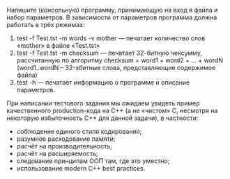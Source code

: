 Напишите (консольную) программу, принимающую на вход я файла и набор параметров. В зависимости от параметров программа должна работать в трёх режимах:

1. test -f Test.tst -m words -v mother — печатает количество слов «mother» в файле «Test.tst»
2. test -f Test.tst -m checksum — печатает 32-битную чексумму, рассчитанную по алгоритму checksum = word1 + word2 + ... + wordN (word1..wordN – 32-хбитные слова, представляющие содержимое файла)
3. test -h — печатает информацию о программе и описание параметров.

При написании тестового задания мы ожидаем увидеть пример качественного production-кода на С++ (а не «чистом» С, несмотря на некоторую избыточность С++ для данной задачи), в частности:
- соблюдение единого стиля кодирования;
- разумное расходование памяти;
- расчёт на производительность;
- расчёт на расширяемость;
- следование принципам ООП там, где это уместно;
- использование modern C++ best practices.